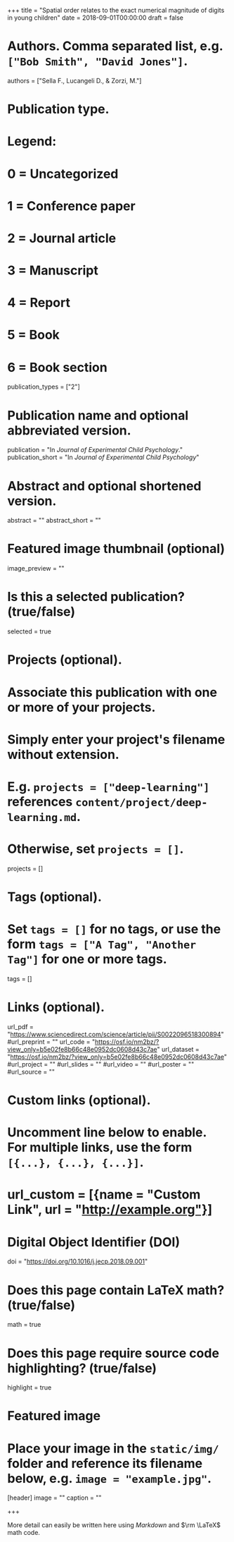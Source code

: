 +++
title = "Spatial order relates to the exact numerical magnitude of digits in young children"
date = 2018-09-01T00:00:00
draft = false

# Authors. Comma separated list, e.g. `["Bob Smith", "David Jones"]`.
authors = ["Sella F., Lucangeli D., & Zorzi, M."]

# Publication type.
# Legend:
# 0 = Uncategorized
# 1 = Conference paper
# 2 = Journal article
# 3 = Manuscript
# 4 = Report
# 5 = Book
# 6 = Book section
publication_types = ["2"]

# Publication name and optional abbreviated version.
publication = "In *Journal of Experimental Child Psychology*."
publication_short = "In *Journal of Experimental Child Psychology*"

# Abstract and optional shortened version.
abstract = ""
abstract_short = ""

# Featured image thumbnail (optional)
image_preview = ""

# Is this a selected publication? (true/false)
selected = true

# Projects (optional).
#   Associate this publication with one or more of your projects.
#   Simply enter your project's filename without extension.
#   E.g. `projects = ["deep-learning"]` references `content/project/deep-learning.md`.
#   Otherwise, set `projects = []`.
projects = []

# Tags (optional).
#   Set `tags = []` for no tags, or use the form `tags = ["A Tag", "Another Tag"]` for one or more tags.
tags = []

# Links (optional).
url_pdf = "https://www.sciencedirect.com/science/article/pii/S0022096518300894"
#url_preprint = ""
url_code = "https://osf.io/nm2bz/?view_only=b5e02fe8b66c48e0952dc0608d43c7ae"
url_dataset = "https://osf.io/nm2bz/?view_only=b5e02fe8b66c48e0952dc0608d43c7ae"
#url_project = ""
#url_slides = ""
#url_video = ""
#url_poster = ""
#url_source = ""

# Custom links (optional).
#   Uncomment line below to enable. For multiple links, use the form `[{...}, {...}, {...}]`.
# url_custom = [{name = "Custom Link", url = "http://example.org"}]

# Digital Object Identifier (DOI)
doi = "https://doi.org/10.1016/j.jecp.2018.09.001"

# Does this page contain LaTeX math? (true/false)
math = true

# Does this page require source code highlighting? (true/false)
highlight = true

# Featured image
# Place your image in the `static/img/` folder and reference its filename below, e.g. `image = "example.jpg"`.
  [header]
image = ""
caption = ""

+++
    
More detail can easily be written here using *Markdown* and $\rm \LaTeX$ math code.
  